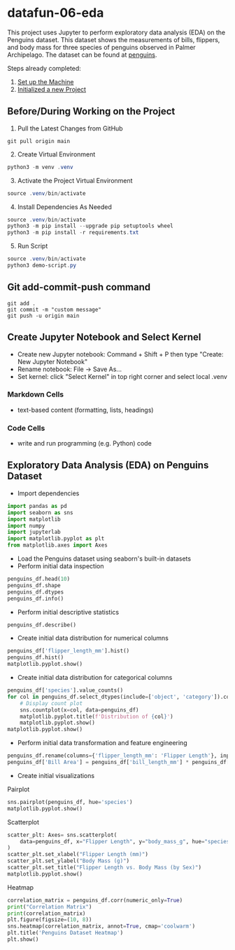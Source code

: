 # datafun-06-eda

This project uses Jupyter to perform exploratory data analysis (EDA) on the Penguins dataset. This dataset shows the measurements of bills, flippers, and body mass for three species of penguins observed in Palmer Archipelago. The dataset can be found at [penguins](https://github.com/mwaskom/seaborn-data/blob/master/penguins.csv). 

Steps already completed:
1. [Set up the Machine](https://github.com/denisecase/pro-analytics-01/blob/main/01-machine-setup/MACHINE-SETUP.md)
2. [Initialized a new Project](https://github.com/denisecase/pro-analytics-01/blob/main/02-project-initialization/PROJECT-INITIALIZATION.md)

## Before/During Working on the Project
1. Pull the Latest Changes from GitHub 
   
```shell
git pull origin main
```

2. Create Virtual Environment

```powershell
python3 -m venv .venv
```

3. Activate the Project Virtual Environment

```powershell
source .venv/bin/activate
```

4.  Install Dependencies As Needed 

```powershell
source .venv/bin/activate
python3 -m pip install --upgrade pip setuptools wheel
python3 -m pip install -r requirements.txt
```

5. Run Script 

```powershell
source .venv/bin/activate
python3 demo-script.py
```

## Git add-commit-push command 
```shell
git add .
git commit -m "custom message"
git push -u origin main
```

## Create Jupyter Notebook and Select Kernel
- Create new Jupyter notebook: Command + Shift + P then type "Create: New Jupyter Notebook"
- Rename notebook: File -> Save As...
- Set kernel: click "Select Kernel" in top right corner and select local .venv

### Markdown Cells
- text-based content (formatting, lists, headings)

### Code Cells
- write and run programming (e.g. Python) code 

## Exploratory Data Analysis (EDA) on Penguins Dataset
- Import dependencies
```python
import pandas as pd
import seaborn as sns
import matplotlib
import numpy
import jupyterlab
import matplotlib.pyplot as plt
from matplotlib.axes import Axes
```
- Load the Penguins dataset using seaborn's built-in datasets
- Perform initial data inspection 
```python
penguins_df.head(10)
penguins_df.shape
penguins_df.dtypes
penguins_df.info()
```
- Perform initial descriptive statistics
```python
penguins_df.describe()
```
- Create initial data distribution for numerical columns
```python
penguins_df['flipper_length_mm'].hist()
penguins_df.hist()
matplotlib.pyplot.show()
```

- Create initial data distribution for categorical columns
```python
penguins_df['species'].value_counts()
for col in penguins_df.select_dtypes(include=['object', 'category']).columns:
    # Display count plot
    sns.countplot(x=col, data=penguins_df)
    matplotlib.pyplot.title(f'Distribution of {col}')
    matplotlib.pyplot.show()
matplotlib.pyplot.show()
```

- Perform initial data transformation and feature engineering
```python
penguins_df.rename(columns={'flipper_length_mm': 'Flipper Length'}, inplace=True)
penguins_df['Bill Area'] = penguins_df['bill_length_mm'] * penguins_df['bill_depth_mm']
```
- Create initial visualizations 

Pairplot
```python
sns.pairplot(penguins_df, hue='species')
matplotlib.pyplot.show()
```
  Scatterplot
```python
scatter_plt: Axes= sns.scatterplot(
    data=penguins_df, x="Flipper Length", y="body_mass_g", hue="species", style="sex"
)
scatter_plt.set_xlabel("Flipper Length (mm)")
scatter_plt.set_ylabel("Body Mass (g)")
scatter_plt.set_title("Flipper Length vs. Body Mass (by Sex)")
matplotlib.pyplot.show()
```
  Heatmap
```python
correlation_matrix = penguins_df.corr(numeric_only=True)
print("Correlation Matrix")
print(correlation_matrix)
plt.figure(figsize=(10, 8))
sns.heatmap(correlation_matrix, annot=True, cmap='coolwarm')
plt.title('Penguins Dataset Heatmap')
plt.show()
```
